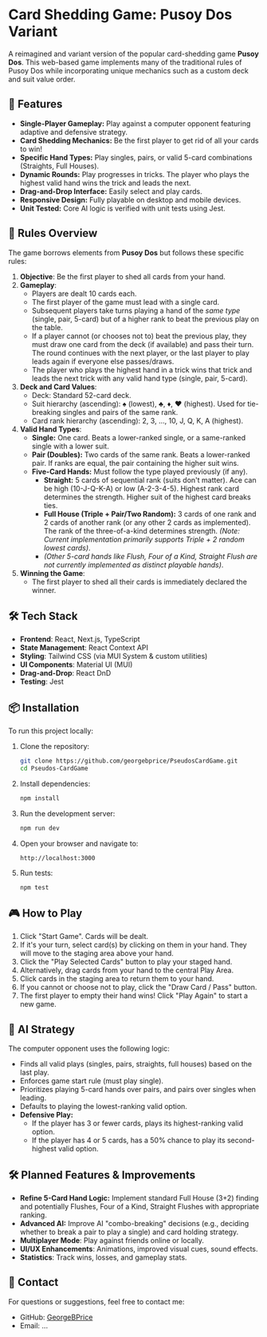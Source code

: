 # Card Shedding Game: Pusoy Dos Variant

A reimagined and variant version of the popular card-shedding game **Pusoy Dos**. This web-based game implements many of the traditional rules of Pusoy Dos while incorporating unique mechanics such as a custom deck and suit value order.

## 🚀 Features

-   **Single-Player Gameplay:** Play against a computer opponent featuring adaptive and defensive strategy.
-   **Card Shedding Mechanics:** Be the first player to get rid of all your cards to win!
-   **Specific Hand Types:** Play singles, pairs, or valid 5-card combinations (Straights, Full Houses).
-   **Dynamic Rounds:** Play progresses in tricks. The player who plays the highest valid hand wins the trick and leads the next.
-   **Drag-and-Drop Interface:** Easily select and play cards.
-   **Responsive Design:** Fully playable on desktop and mobile devices.
-   **Unit Tested:** Core AI logic is verified with unit tests using Jest.

## 📖 Rules Overview

The game borrows elements from **Pusoy Dos** but follows these specific rules:

1.  **Objective**: Be the first player to shed all cards from your hand.
2.  **Gameplay**:
    *   Players are dealt 10 cards each.
    *   The first player of the game must lead with a single card.
    *   Subsequent players take turns playing a hand of the *same type* (single, pair, 5-card) but of a higher rank to beat the previous play on the table.
    *   If a player cannot (or chooses not to) beat the previous play, they must draw one card from the deck (if available) and pass their turn. The round continues with the next player, or the last player to play leads again if everyone else passes/draws.
    *   The player who plays the highest hand in a trick wins that trick and leads the next trick with any valid hand type (single, pair, 5-card).
3.  **Deck and Card Values**:
    *   Deck: Standard 52-card deck.
    *   Suit hierarchy (ascending): ♠ (lowest), ♣, ♦, ♥ (highest). Used for tie-breaking singles and pairs of the same rank.
    *   Card rank hierarchy (ascending): 2, 3, ..., 10, J, Q, K, A (highest).
4.  **Valid Hand Types**:
    *   **Single:** One card. Beats a lower-ranked single, or a same-ranked single with a lower suit.
    *   **Pair (Doubles):** Two cards of the same rank. Beats a lower-ranked pair. If ranks are equal, the pair containing the higher suit wins.
    *   **Five-Card Hands:** Must follow the type played previously (if any).
        *   **Straight:** 5 cards of sequential rank (suits don't matter). Ace can be high (10-J-Q-K-A) or low (A-2-3-4-5). Highest rank card determines the strength. Higher suit of the highest card breaks ties.
        *   **Full House (Triple + Pair/Two Random):** 3 cards of one rank and 2 cards of another rank (or any other 2 cards as implemented). The rank of the three-of-a-kind determines strength. *(Note: Current implementation primarily supports Triple + 2 random lowest cards)*.
        *   *(Other 5-card hands like Flush, Four of a Kind, Straight Flush are not currently implemented as distinct playable hands)*.
5.  **Winning the Game**:
    *   The first player to shed all their cards is immediately declared the winner.

## 🛠️ Tech Stack

-   **Frontend**: React, Next.js, TypeScript
-   **State Management**: React Context API
-   **Styling**: Tailwind CSS (via MUI System & custom utilities)
-   **UI Components**: Material UI (MUI)
-   **Drag-and-Drop**: React DnD
-   **Testing**: Jest

## 📦 Installation

To run this project locally:

1.  Clone the repository:
    ```bash
    git clone https://github.com/georgebprice/PseudosCardGame.git
    cd Pseudos-CardGame
    ```
2.  Install dependencies:
    ```bash
    npm install
    ```
3.  Run the development server:
    ```bash
    npm run dev
    ```
4.  Open your browser and navigate to:
    ```
    http://localhost:3000
    ```
5.  Run tests:
    ```bash
    npm test
    ```

## 🎮 How to Play

1.  Click "Start Game". Cards will be dealt.
2.  If it's your turn, select card(s) by clicking on them in your hand. They will move to the staging area above your hand.
3.  Click the "Play Selected Cards" button to play your staged hand.
4.  Alternatively, drag cards from your hand to the central Play Area.
5.  Click cards in the staging area to return them to your hand.
6.  If you cannot or choose not to play, click the "Draw Card / Pass" button.
7.  The first player to empty their hand wins! Click "Play Again" to start a new game.

## 🤖 AI Strategy

The computer opponent uses the following logic:
-   Finds all valid plays (singles, pairs, straights, full houses) based on the last play.
-   Enforces game start rule (must play single).
-   Prioritizes playing 5-card hands over pairs, and pairs over singles when leading.
-   Defaults to playing the lowest-ranking valid option.
-   **Defensive Play:**
    -   If the player has 3 or fewer cards, plays its highest-ranking valid option.
    *   If the player has 4 or 5 cards, has a 50% chance to play its second-highest valid option.

## 🛠️ Planned Features & Improvements

-   **Refine 5-Card Hand Logic:** Implement standard Full House (3+2) finding and potentially Flushes, Four of a Kind, Straight Flushes with appropriate ranking.
-   **Advanced AI:** Improve AI "combo-breaking" decisions (e.g., deciding whether to break a pair to play a single) and card holding strategy.
-   **Multiplayer Mode**: Play against friends online or locally.
-   **UI/UX Enhancements**: Animations, improved visual cues, sound effects.
-   **Statistics**: Track wins, losses, and gameplay stats.

## 📧 Contact

For questions or suggestions, feel free to contact me:

-   GitHub: [GeorgeBPrice](https://github.com/GeorgeBPrice)
-   Email: ...
